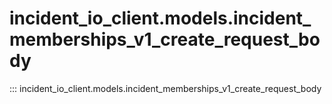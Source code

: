 # incident_io_client.models.incident_memberships_v1_create_request_body

::: incident_io_client.models.incident_memberships_v1_create_request_body